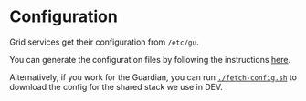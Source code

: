# Configuration

Grid services get their configuration from `/etc/gu`.

You can generate the configuration files by following the instructions [here](../scripts/generate-dot-properties/README.md).

Alternatively, if you work for the Guardian, you can run [`./fetch-config.sh`](../fetch-config.sh) to download the config for the shared stack we use in DEV.
